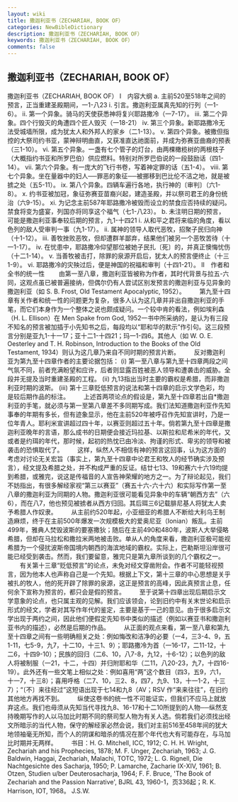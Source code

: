 ```yaml
---
layout: wiki
title: 撒迦利亚书（ZECHARIAH, BOOK OF）
categories: NewBibleDictionary
description: 撒迦利亚书（ZECHARIAH, BOOK OF）
keywords: 撒迦利亚书（ZECHARIAH, BOOK OF）
comments: false
---
```


## 撒迦利亚书（ZECHARIAH, BOOK OF）



撒迦利亚书（ZECHARIAH, BOOK OF）
Ⅰ　内容大纲
a. 主前520至518年之间的预言，正当重建圣殿期间，一1-八23
i. 引言。撒迦利亚属真先知的行列（一1-6）。
ii. 第一个异象。骑马的天使获悉神将复兴耶路撒冷（一7-17）。
iii. 第二个异象。四个行毁灭的角遭四个匠人毁灭（一18-21）
iv. 第三个异象。新耶路撒冷无法受城墙所限，成为犹太人和外邦人的家乡（二1-13）。
v. 第四个异象。被撒但指控的大祭司约书亚，蒙神辩明曲直，又获准直达祂面前，并成为弥赛亚曲裔的预表（三1-10）。
vi. 第五个异象。一盏有七个管子的灯台，由两棵橄榄树的两根枝子（大概指约书亚和所罗巴伯）供应燃料。特别对所罗巴伯说的一段鼓励话（四1-14）。
vii. 第六个异象。有一庞大的飞行书卷，写着神定罪的话（五1-4）。
viii. 第七个异象。坐在量器中的妇人──罪恶的象征──被挪移到巴比伦不洁之地，就是被掳之处（五5-11）。
ix. 第八个异象。四辆车遍行各地，执行神的〔审判〕（六1-8）。
x. 约书亚被加冠，象征弥赛亚苗裔兴起，建造圣殿，并以祭司君王的身份统治（六9-15）。
xi. 为记念主前587年耶路撒冷被毁而设立的禁食应否持续的疑问。禁食将变为盛宴，列国亦将同享这个福气（七1-八23）。
b. 未注明日期的预言，可能是撒迦利亚事奉较后期的预言，九1-十四21
i. 从和平之君将来临的角度，看以色列的敌人受审判一事（九1-17）。
ii. 属神的领导人取代恶牧，招聚子民归向神（十1-12）。
iii. 善牧挫败恶牧，但却遭群羊鄙弃，结果他们被另一个恶牧苦待（十一1-17）。
iv. 在忧患中，耶路撒冷仰望那位被她子民扎〔死〕的，并真正懊悔忧伤（十二1-14）。
v. 当善牧被击打，除罪的泉源开启后，犹太人的预言便终止（十三1-9）。
vi. 耶路撒冷的灾殃过后，便是神国的祝福和审判（十四1-21）。
Ⅱ　作者和全书的统一性
　　由第一至八章，撒迦利亚皆被称为作者，其时代背景与拉五-六同，这观点虽已被普遍接纳，但偶尔仍有人尝试区别发预言的撒迦利亚与见异象的撒迦利亚（如 S. B. Frost, Old Testament Apocalyptic, 1952）。
　　第九至十四章有关作者和统一性的问题更为复杂，很多人认为这几章并非出自撒迦利亚的手笔，而它们本身作为一个整体之说也颇成疑问。一个较中肯的看法，例如埃利森（H. L. Ellison）在 Men Spake from God, 1952一书中所采纳的，是认为有三段不知名的预言被加插于小先知书之后，每段均以“耶和华的默示”作引句。这三段预言分别是亚九1-十一17；亚十二1-十四21；玛一1-四6。其他人（如 W. O. E. Oesterley and T.
H. Robinson, Introduction to the Books of
the Old Testament, 1934）则认为这几章乃来自不同时期的预言片断。
　　反对撒迦利亚为第九至十四章作者的主要论据包括： (i) 第一至八章与第九至十四章两段之间气氛不同，前者充满盼望和应许，后者则显露百姓被恶人领导和遭袭击的威胁。全段并无提及当时重建圣殿的工程。 (ii) 九13指出当时主要的霸权是希腊，而非撒迦利亚时期的波斯。 (iii) 第十三章贬低预言的说法和第十四章的启示文学色彩，均是较后期作品的标注。
　　上述首两项论点的假设是，第九至十四章若出自*撒迦利亚的手笔，就必须与第一至第八章差不多同期写成。我们法知道撒迦利亚作先知事奉的年期有多长，但有迹象显示，他在主前520年被呼召作先知宣讲时，乃是一位年青人。耶利米宣讲超过四十年，以赛亚则超过五十年。倘若第九至十四章是撒迦利亚晚年的言语，那么成书的日期便会接近玛拉基、以斯拉和尼希米的年代，又或者是约珥的年代，那时候，起初的热忱已由冷淡、拘谨的形式、卑劣的领导和被袭击的恐惧取代了。
　　这样，纵然人不相信有神的预言这回事，认为这方面的考虑对讨论无关宏旨（事实上，第九至十四章中论君王和牧人的经节确实涉及预言），经文提及希腊之处，并不构成严重的反证。结廿七13、19和赛六十六19均提到希腊，或雅完，说这是传福音的人宣告神荣耀的地方之一。为了辩论起见，我们不妨指出，有很多解经家视“第三以赛亚”（赛五十六-六十六）和实际写作第一至八章的撒迦利亚为同期的人物。撒迦利亚很可能看见异象中的车辆“朝西方去”（六6），而在八7，他也预见被掳者从西方归回。其后珥三6记载腓尼基人将犹太人卖予希腊人作奴隶。
　　从主前约520年起，小亚细亚的希腊人不断给大利乌王制造麻烦，终于在主前500年爆发一次规模极大的爱奥尼亚（Ionian）叛乱。主前499年，雅典人焚毁波斯的要塞撒狄；随后在主前490和480年，波斯人大举侵略希腊，但却在马拉松和撒拉米两地被击败。单从人的角度来看，撒迦利亚极可能视希腊为一个侵扰波斯帝国境内朝西的海滨地域的霸权。实际上，巴勒斯坦沿岸很可能已经受到袭击。然而，我们要留意，雅完只是第九章所谈到的几个霸权之一。
　　有关第十三章“贬低预言”的论点，未免对经文穿凿附会。作者不可能轻视预言，因为他本人也声称自己是一个先知。根据上下文，第十三章的中心思想是关乎被扎的牧人，他的死开辟了除罪的泉源，这正是预言的高峰，因此真预言止息，任何余下宣称为预言的，都只会是假的预言。
　　至于说第十四章出现后期启示文学意象的论点，也只属主观的见解。我们应该领会，论到旧约中有关末世论和启示形式的经文，学者对其写作年代的鉴定，主要是基于一己的意见。由于很多启示文学出现于两约之间，因此他们便假定先知书中类似的描述（例如以赛亚书和撒迦利亚书内的描述），必然是后期的作品。
　　从正面的观点来看，第一至八章和第九至十四章之间有一些明确相关之处：例如悔改和洁净的必要（一4，三3-4、9，五1-11，七5-9，九7，十二10，十三1、9）；耶路撒冷为首（一16-17，二11-12，十二6，十四9-10）；民族的回归（二6、10，八7-8，九12，十6-12）；以色列的敌人将被制服（一21，十二，十四）并归附耶和华（二11，八20-23，九7，十四16-19）。此外还有一些文笔上相似之处：例如喜用“两”这个数目（四3，五9，六1，十一7，十三8）；喜用呼格（二7、10，三2、8，四7，九9、13，十一1-2，十三7）；“〔不〕来往经过”这短语出现于七14和九8（AV；RSV 作“来来往往”，在旧约其他地方再找不到。
　　纵使这卷书的统一性不可能证实，但我们不应马上就放弃这点。我们也毋须从先知当代寻找九8、16-17和十二10所提到的人物──纵然支持晚期写作的人以马加比时期不同的祭司型人物为有关人选。倘若我们必须找出经文所暗示的当代人物，保守的解经家必然会说，我们对主前516至458年间的犹大地领袖毫无所知，而个人的阴谋和暗杀的情况在那个年代也大有可能存在，与马加比时期并无两样。
　　书目：H. G. Mitchell, ICC, 1912; C. H. H. Wright, Zechariah and his Prophecies, 1878; M.
F. Unger, Zechariah, 1963; J. G.
Baldwin, Haggai, Zechariah, Malachi, TOTC, 1972; L. G. Rignell, Die Nachtgesichte des Sacharja, 1950; P.
Lamarche, Zacharie IX-XIV, 1961; B.
Otzen, Studien u/ber
Deuterosacharja,
1964; F. F. Bruce, 'The Book of Zechariah and the Passion Narrative', BJRL 43, 1960-1，页336起；R. K. Harrison, IOT, 1968。
J.S.W.




